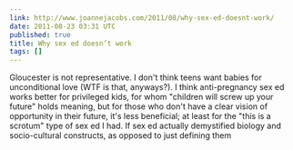 ```yaml
---
link: http://www.joannejacobs.com/2011/08/why-sex-ed-doesnt-work/
date: 2011-08-23 03:31 UTC
published: true
title: Why sex ed doesn’t work
tags: []
---
```


Gloucester is not representative. I don't think teens want babies for unconditional love (WTF is that, anyways?). I think anti-pregnancy sex ed works better for privileged kids, for whom "children will screw up your future" holds meaning, but for those who don't have a clear vision of opportunity in their future, it's less beneficial; at least for the "this is a scrotum" type of sex ed I had. If sex ed actually demystified biology and socio-cultural constructs, as opposed to just defining them
